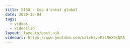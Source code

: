 ```yaml
---
title: SISU - Cop d'estat global
date: 2020-12-04
tags:
  - videos
  - videoclip
layout: layouts/post.njk
videourl: https://www.youtube.com/watch?v=Pz2NnXGsNFA
---
```

